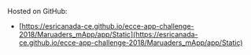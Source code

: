Hosted on GitHub:

- [https://esricanada-ce.github.io/ecce-app-challenge-2018/Maruaders_mApp/app/Static](https://esricanada-ce.github.io/ecce-app-challenge-2018/Maruaders_mApp/app/Static)
